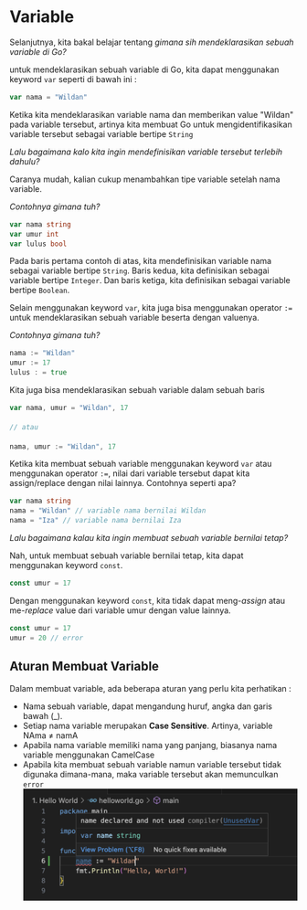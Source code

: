 # Variable
Selanjutnya, kita bakal belajar tentang _gimana sih mendeklarasikan sebuah variable di Go?_

untuk mendeklarasikan sebuah variable di Go, kita dapat menggunakan keyword `var` seperti di bawah ini :
```go
var nama = "Wildan"
```
Ketika kita mendeklarasikan variable nama dan memberikan value "Wildan" pada variable tersebut, artinya kita membuat Go untuk mengidentifikasikan variable tersebut sebagai variable bertipe `String`

_Lalu bagaimana kalo kita ingin mendefinisikan variable tersebut terlebih dahulu?_

Caranya mudah, kalian cukup menambahkan tipe variable setelah nama variable. 

_Contohnya gimana tuh?_

```go
var nama string
var umur int
var lulus bool
```
Pada baris pertama contoh di atas, kita mendefinisikan variable nama sebagai variable bertipe `String`. Baris kedua, kita definisikan sebagai variable bertipe `Integer`. Dan baris ketiga, kita definisikan sebagai variable bertipe `Boolean`.

Selain menggunakan keyword `var`, kita juga bisa menggunakan operator `:=` untuk mendeklarasikan sebuah variable beserta dengan valuenya.

_Contohnya gimana tuh?_
```go
nama := "Wildan"
umur := 17
lulus : = true
```
Kita juga bisa mendeklarasikan sebuah variable dalam sebuah baris
```go
var nama, umur = "Wildan", 17

// atau

nama, umur := "Wildan", 17
```
Ketika kita membuat sebuah variable menggunakan keyword `var` atau menggunakan operator `:=`, nilai dari variable tersebut dapat kita assign/replace dengan nilai lainnya. Contohnya seperti apa?
```go
var nama string
nama = "Wildan" // variable nama bernilai Wildan
nama = "Iza" // variable nama bernilai Iza
```
_Lalu bagaimana kalau kita ingin membuat sebuah variable bernilai tetap?_

Nah, untuk membuat sebuah variable bernilai tetap, kita dapat menggunakan keyword `const`.
```go
const umur = 17
```
Dengan menggunakan keyword `const`, kita tidak dapat meng-_assign_ atau me-_replace_ value dari variable umur dengan value lainnya.
```go
const umur = 17
umur = 20 // error
```
## Aturan Membuat Variable
Dalam membuat variable, ada beberapa aturan yang perlu kita perhatikan :
- Nama sebuah variable, dapat mengandung huruf, angka dan garis bawah (_).  
- Setiap nama variable merupakan **Case Sensitive**. Artinya, variable NAma ≠ namA
- Apabila nama variable memiliki nama yang panjang, biasanya nama variable menggunakan CamelCase
- Apabila kita membuat sebuah variable namun variable tersebut tidak digunaka dimana-mana, maka variable tersebut akan memunculkan `error`
![](../assets/variable-not-used.png)

